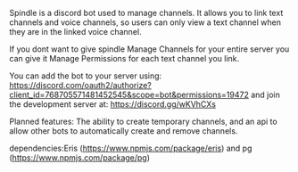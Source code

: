Spindle is a discord bot used to manage channels. It allows you to link text channels and voice channels, so users can only view a text channel when they are in the linked voice channel.

If you dont want to give spindle Manage Channels for your entire server you can give it Manage Permissions for each text channel you link.

You can add the bot to your server using: https://discord.com/oauth2/authorize?client_id=768705571481452545&scope=bot&permissions=19472 and join the development server at: https://discord.gg/wKVhCXs

Planned features: The ability to create temporary channels, and an api to allow other bots to automatically create and remove channels.

dependencies:Eris (https://www.npmjs.com/package/eris) and pg (https://www.npmjs.com/package/pg)
